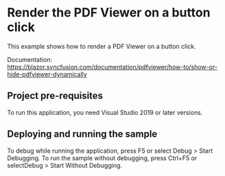# Render the PDF Viewer on a button click
This example shows how to render a PDF Viewer on a button click.

Documentation: https://blazor.syncfusion.com/documentation/pdfviewer/how-to/show-or-hide-pdfviewer-dynamically

## Project pre-requisites
To run this application, you need Visual Studio 2019 or later versions.

## Deploying and running the sample
To debug while running the application, press F5 or select Debug > Start Debugging. To run the sample without debugging, press Ctrl+F5 or selectDebug > Start Without Debugging.